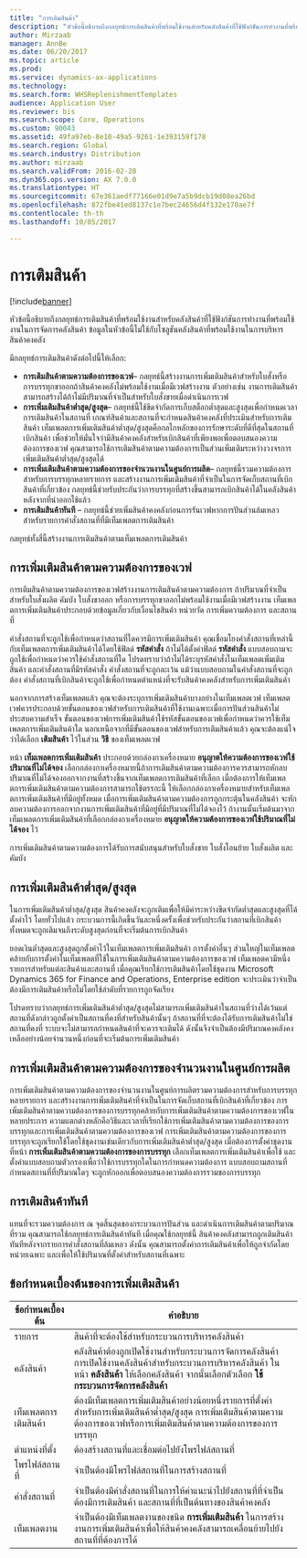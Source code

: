 ```yaml
---
title: "การเติมสินค้า"
description: "หัวข้อนี้อธิบายถึงกลยุทธ์การเติมสินค้าที่พร้อมใช้งานสำหรับคลังสินค้าที่ใช้ฟังก์ชันการทำงานที่พร้อมใช้งานในการจัดการคลังสินค้า"
author: Mirzaab
manager: AnnBe
ms.date: 06/20/2017
ms.topic: article
ms.prod: 
ms.service: dynamics-ax-applications
ms.technology: 
ms.search.form: WHSReplenishmentTemplates
audience: Application User
ms.reviewer: bis
ms.search.scope: Core, Operations
ms.custom: 90043
ms.assetid: 49fa97eb-8e10-49a5-9261-1e393159f178
ms.search.region: Global
ms.search.industry: Distribution
ms.author: mirzaab
ms.search.validFrom: 2016-02-28
ms.dyn365.ops.version: AX 7.0.0
ms.translationtype: HT
ms.sourcegitcommit: 67e361aedf77166e01d9e7a5b9dcb19d08ea26bd
ms.openlocfilehash: 872fbe41ed8137c1e7bec24656d4f132e170ae7f
ms.contentlocale: th-th
ms.lasthandoff: 10/05/2017

---
```


# <a name="replenishment"></a>การเติมสินค้า

[!include[banner](../includes/banner.md)]

หัวข้อนี้อธิบายถึงกลยุทธ์การเติมสินค้าที่พร้อมใช้งานสำหรับคลังสินค้าที่ใช้ฟังก์ชันการทำงานที่พร้อมใช้งานในการจัดการคลังสินค้า ข้อมูลในหัวข้อนี้ไม่ใช้กับโซลูชันคลังสินค้าที่พร้อมใช้งานในการบริหารสินค้าคงคลัง

มีกลยุทธ์การเติมสินค้าดังต่อไปนี้ให้เลือก:

- **การเติมสินค้าตามความต้องการของเวฟ**– กลยุทธ์นี้สร้างงานการเพิ่มเติมสินค้าสำหรับใบสั่งหรือการบรรทุกขาออกถ้าสินค้าคงคลังไม่พร้อมใช้งานเมื่อมีเวฟสร้างงาน ตัวอย่างเช่น งานการเติมสินค้าสามารถสร้างได้ถ้าไม่มีปริมาณที่จำเป็นสำหรับใบสั่งขายเมื่อดำเนินการเวฟ
- **การเพิ่มเติมสินค้าต่ำสุด/สูงสุด**– กลยุทธ์นี้ใช้ขีดจำกัดการเก็บสต็อกต่ำสุดและสูงสุดเพื่อกำหนดเวลาการเติมสินค้าในสถานที่ เกณฑ์สินค้าและสถานที่จะกำหนดสินค้าคงคลังที่ประเมินสำหรับการเติมสินค้า เท็มเพลตการเพิ่มเติมสินค้าต่ำสุด/สูงสุดคือกลไกหลักของการรักษาระดับที่ดีที่สุดในสถานที่เบิกสินค้า เพื่อช่วยให้มั่นใจว่ามีสินค้าคงคลังสำหรับเบิกสินค้าที่เพียงพอเพื่อตอบสนองความต้องการของเวฟ คุณสามารถใช้การเติมสินค้าตามความต้องการเป็นส่วนเพิ่มเติมระหว่างวงจรการเพิ่มเติมสินค้าต่ำสุด/สูงสุดได้
- **การเพิ่มเติมสินค้าตามความต้องการของจำนวนงานในศูนย์การผลิต**– กลยุทธ์นี้รวมความต้องการสำหรับการบรรทุกหลายรายการ และสร้างงานการเพิ่มเติมสินค้าที่จำเป็นในการจัดเก็บสถานที่เบิกสินค้าที่เกี่ยวข้อง กลยุทธ์นี้ช่วยรับประกันว่าการบรรทุกที่สร้างขึ้นสามารถเบิกสินค้าได้ในคลังสินค้าหลังจากที่นำออกใช้แล้ว
- **การเติมสินค้าทันที** – กลยุทธ์นี้ช่วยเพิ่มสินค้าคงคลังก่อนการรันเวฟหากการปันส่วนล้มเหลวสำหรับรายการคำสั่งสถานที่ที่มีเท็มเพลตการเติมสินค้า 

กลยุทธ์ทั้งสี่นี้สร้างงานการเติมสินค้าตามเท็มเพลตการเติมสินค้า

## <a name="wave-demand-replenishment"></a>การเพิ่มเติมสินค้าตามความต้องการของเวฟ
การเติมสินค้าตามความต้องการของเวฟสร้างงานการเติมสินค้าตามความต้องการ ถ้าปริมาณที่จำเป็นสำหรับใบสั่งผลิต คัมบัง ใบสั่งขาออก หรือการบรรทุกขาออกไม่พร้อมใช้งานเมื่อมีเวฟสร้างงาน เท็มเพลตการเพิ่มเติมสินค้าประกอบด้วยข้อมูลเกี่ยวกับเงื่อนไขสินค้า หน่วยวัด การเพิ่มความต้องการ และสถานที่ 

คำสั่งสถานที่จะถูกใช้เพื่อกำหนดว่าสถานที่ใดควรมีการเพิ่มเติมสินค้า คุณเชื่อมโยงคำสั่งสถานที่เหล่านี้กับเท็มเพลตการเพิ่มเติมสินค้าได้โดยใช้ฟิลด์ **รหัสคำสั่ง** ถ้าไม่ได้ตั้งค่าฟิลด์ **รหัสคำสั่ง** แบบสอบถามจะถูกใช้เพื่อกำหนดว่าควรใช้คำสั่งสถานที่ใด โปรดทราบว่าถ้าไม่ได้ระบุรหัสคำสั่งในเท็มเพลตเพิ่มเติมสินค้า และคำสั่งสถานที่มีรหัสคำสั่ง คำสั่งสถานที่จะถูกละเว้น แม้ว่าแบบสอบถามในคำสั่งสถานที่จะถูกต้อง คำสั่งสถานที่เบิกสินค้าจะถูกใช้เพื่อกำหนดตำแหน่งที่จะรับสินค้าคงคลังสำหรับการเพิ่มเติมสินค้า 

นอกจากการสร้างเท็มเพลตแล้ว คุณจะต้องระบุการเพิ่มเติมสินค้าบางอย่างในเท็มเพลตเวฟ เท็มเพลตเวฟควรประกอบด้วยขั้นตอนของเวฟสำหรับการเติมสินค้าที่ใช้งานเฉพาะเมื่อการปันส่วนสินค้าไม่ประสบความสำเร็จ ขั้นตอนของเวฟการเพิ่มเติมสินค้าใช้รหัสขั้นตอนของเวฟเพื่อกำหนดว่าควรใช้เท็มเพลตการเพิ่มเติมสินค้าใด นอกเหนือจากที่มีขั้นตอนของเวฟสำหรับการเติมสินค้าแล้ว คุณจะต้องแน่ใจว่าได้เลือก **เติมสินค้า** ไว้ในส่วน **วิธี** ของเท็มเพลตเวฟ 

หน้า **เท็มเพลตการเพิ่มเติมสินค้า** ประกอบด้วยกล่องกาเครื่องหมาย **อนุญาตให้ความต้องการของเวฟใช้ปริมาณที่ไม่ได้จอง** เลือกกล่องกาเครื่องหมายนี้ถ้าการเติมสินค้าตามความต้องการควรสามารถหักลบปริมาณที่ไม่ได้จองออกจากงานที่สร้างขึ้นจากเท็มเพลตการเติมสินค้าที่เลือก เมื่อต้องการให้เท็มเพลตการเพิ่มเติมสินค้าตามความต้องการสามารถใช้ตรรกะนี้ ให้เลือกกล่องกาเครื่องหมายสำหรับเท็มเพลตการเพิ่มเติมสินค้าที่มีอยู่ทั้งหมด เมื่อการเพิ่มเติมสินค้าตามความต้องการถูกกระตุ้นในคลังสินค้า จะหักลบความต้องการออกจากงานการเพิ่มเติมสินค้าที่มีอยู่ที่มีปริมาณที่ไม่ได้จองไว้ ถ้างานนั้นเริ่มต้นมาจากเท็มเพลตการเพิ่มเติมสินค้าที่เลือกกล่องกาเครื่องหมาย **อนุญาตให้ความต้องการของเวฟใช้ปริมาณที่ไม่ได้จอง** ไว้

การเพิ่มเติมสินค้าตามความต้องการได้รับการสนับสนุนสำหรับใบสั่งขาย ใบสั่งโอนย้าย ใบสั่งผลิต และคัมบัง 

## <a name="minmax-replenishment"></a>การเพิ่มเติมสินค้าต่ำสุด/สูงสุด
ในการเพิ่มเติมสินค้าต่ำสุด/สูงสุด สินค้าคงคลังจะถูกเติมเพื่อให้มีค่าระหว่างขีดจำกัดต่ำสุดและสูงสุดที่ได้ตั้งค่าไว้ โดยทั่วไปแล้ว กระบวนการนี้เกิดขึ้นวันละหนึ่งครั้งเพื่อช่วยรับประกันว่าสถานที่เบิกสินค้าทั้งหมดจะถูกเติมจนถึงระดับสูงสุดก่อนที่จะเริ่มต้นการเบิกสินค้า 

ยอดเงินต่ำสุดและสูงสุดถูกตั้งค่าไว้ในเท็มเพลตการเพิ่มเติมสินค้า การตั้งค่าอื่นๆ ส่วนใหญ่ในเท็มเพลตคล้ายกับการตั้งค่าในเท็มเพลตที่ใช้ในการเพิ่มเติมสินค้าตามความต้องการของเวฟ เท็มเพลตควมีหนี่งรายการสำหรับแต่ละสินค้าและสถานที่ เมื่อคุณเรียกใช้การเติมสินค้าโดยใช้ชุดงาน Microsoft Dynamics 365 for Finance and Operations, Enterprise edition จะประเมินว่าจำเป็นต้องมีการเติมสินค้าหรือไม่โดยใช้ลำดับที่รายการถูกจัดเรียง 

โปรดทราบว่ากลยุทธ์การเพิ่มเติมสินค้าต่ำสุด/สูงสุดไม่สามารถเพิ่มเติมสินค้าในสถานที่ว่างได้เว้นแต่สถานที่ดังกล่าวถูกตั้งค่าเป็นสถานที่คงที่สำหรับสินค้านั้นๆ ถ้าสถานที่ที่จะต้องได้รับการเติมสินค้าไม่ใช่สถานที่คงที่ ระบบจะไม่สามารถกำหนดสินค้าที่จะควรจะเติมได้ ดังนั้นจึงจำเป็นต้องมีปริมาณคงคลังคงเหลืออย่างน้อยจำนวนหนึ่งก่อนที่จะเริ่มต้นการเพิ่มเติมสินค้า

## <a name="load-demand-replenishment"></a>การเพิ่มเติมสินค้าตามความต้องการของจำนวนงานในศูนย์การผลิต
การเพิ่มเติมสินค้าตามความต้องการของจำนวนงานในศูนย์การผลิตรวมความต้องการสำหรับการบรรทุกหลายรายการ และสร้างงานการเพิ่มเติมสินค้าที่จำเป็นในการจัดเก็บสถานที่เบิกสินค้าที่เกี่ยวข้อง การเพิ่มเติมสินค้าตามความต้องการของการบรรทุกคล้ายกับการเพิ่มเติมสินค้าตามความต้องการของเวฟในหลายประการ ความแตกต่างหลักคือวิธีและเวลาที่เรียกใช้การเพิ่มเติมสินค้าตามความต้องการของการบรรทุกและการเพิ่มเติมสินค้าตามความต้องการของเวฟ การเพิ่มเติมสินค้าตามความต้องการของการบรรทุกจะถูกเรียกใช้โดยใช้ชุดงานเช่นเดียวกับการเพิ่มเติมสินค้าต่ำสุด/สูงสุด เมื่อต้องการตั้งค่าชุดงาน ที่หน้า **การเพิ่มเติมสินค้าตามความต้องการของการบรรทุก** เลือกเท็มเพลตการเพิ่มเติมสินค้าเพื่อใช้ และตั้งค่าแบบสอบถามตัวกรองเพื่อว่าใช้การบรรทุกใดในการกำหนดความต้องการ แบบสอบถามสถานที่กำหนดสถานที่ที่ปริมาณใดๆ จะถูกหักออกเพื่อตอบสนองความต้องการรวมของการบรรทุก

## <a name="immediate-replenishment"></a>การเติมสินค้าทันที
แทนที่จะรวมความต้องการ ณ จุดสิ้นสุดของกระบวนการปันส่วน และดำเนินการเติมสินค้าตามปริมาณที่รวม คุณสามารถใช้กลยุทธ์การเติมสินค้าทันที เมื่อคุณใช้กลยุทธ์นี้ สินค้าคงคลังสามารถถูกเติมสินค้าทันทีหลังจากรายการคำสั่งสถานที่ล้มเหลว ดังนั้น คุณสามารถตั้งค่าการเติมสินค้าเพื่อให้ถูกจำกัดโดยหน่วยเฉพาะ และเพื่อให้ใช้ปริมาณที่ตั้งค่าสำหรับสถานที่เฉพาะ

## <a name="replenishment-prerequisites"></a>ข้อกำหนดเบื้องต้นของการเพิ่มเติมสินค้า
| ข้อกำหนดเบื้องต้น            | คำอธิบาย |
|-------------------------|-------------|
| รายการ                    | สินค้าที่จะต้องใช้สำหรับกระบวนการบริหารคลังสินค้า |
| คลังสินค้า               | คลังสินค้าต้องถูกเปิดใช้งานสำหรับกระบวนการจัดการคลังสินค้า  การเปิดใช้งานคลังสินค้าสำหรับกระบวนการบริหารคลังสินค้า ในหน้า **คลังสินค้า** ให้เลือกคลังสินค้า จากนั้นเลือกตัวเลือก **ใช้กระบวนการจัดการคลังสินค้า** |
| เท็มเพลตการเติมสินค้า | ต้องมีเท็มเพลตการเพิ่มเติมสินค้าอย่างน้อยหนึ่งรายการที่ตั้งค่าสำหรับการเพิ่มเติมสินค้าต่ำสุด/สูงสุด การเพิ่มเติมสินค้าตามความต้องการของเวฟหรือการเพิ่มเติมสินค้าตามความต้องการของการบรรทุก |
| ตำแหน่งที่ตั้ง               | ต้องสร้างสถานที่และเชื่อมต่อไปยังโพรไฟล์สถานที่ |
| โพรไฟล์สถานที่       | จำเป็นต้องมีโพรไฟล์สถานที่ในการสร้างสถานที่ |
| คำสั่งสถานที่     | จำเป็นต้องมีคำสั่งสถานที่ในการให้คำแนะนำไปยังสถานที่ที่จำเป็นต้องมีการเติมสินค้า และสถานที่ที่เป็นต้นทางของสินค้าคงคลัง |
| เท็มเพลตงาน          | จำเป็นต้องมีเท็มเพลตงานของชนิด **การเพิ่มเติมสินค้า** ในการสร้างงานการเพิ่มเติมสินค้าเพื่อให้สินค้าคงคลังสามารถเคลื่อนย้ายไปยังสถานที่ที่ต้องการได้ |

